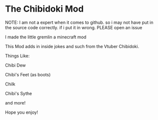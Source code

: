 # The Chibidoki Mod

NOTE: I am not a expert when it comes to github. so i may not have put in the source code correctly. if i put it in wrong. PLEASE open an issue 


I made the little gremlin a minecraft mod

This Mod adds in inside jokes and such from the Vtuber Chibidoki.

Things Like:

Chibi Dew

Chibi's Feet (as boots)

Chilk

Chibi's Sythe

and more!


Hope you enjoy! 



